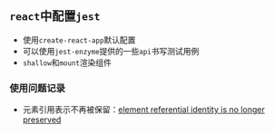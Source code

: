 ## `react`中配置`jest`
* 使用`create-react-app`默认配置
* 可以使用`jest-enzyme`提供的一些`api`书写测试用例
* `shallow`和`mount`渲染组件

### 使用问题记录
* 元素引用表示不再被保留：[element referential identity is no longer preserved](https://airbnb.io/enzyme/docs/guides/migration-from-2-to-3.html#element-referential-identity-is-no-longer-preserved)
